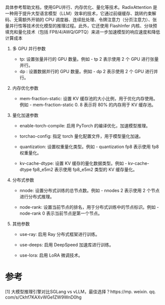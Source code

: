 具体参考帮助文档，使用GPU并行、内存优化、量化等技术。RadixAttention 是一种用于提升大型语言模型（LLM）效率的技术，它通过前缀缓存、跳转约束解码、无需额外开销的 CPU 调度器、连续批处理、令牌注意力（分页注意力）、张量并行性等技术优化模型的推理过程。此外，它还使用 FlashInfer 内核、分块预填充和量化技术（包括 FP8/4/AWQ/GPTQ）来进一步加速模型的响应速度和降低计算成本

1.  多 GPU 并行参数
    - tp: 设置张量并行的 GPU 数量。例如 - tp 2 表示使用 2 个 GPU 进行张量并行。
    - dp : 设置数据并行的 GPU 数量。例如 - dp 2 表示使用 2 个 GPU 进行并行。

2. 内存优化参数

   - mem-fraction-static: 设置 KV 缓存池的大小比例，用于优化内存使用。例如 - mem-fraction-static 0. 8 表示将 80% 的内存用于 KV 缓存池。

3. 量化加速参数

   - enable-torch-compile: 启用 PyTorch 的编译优化，加速模型推理。

   - torchao-config: 指定 torch 量化配置文件，用于模型量化加速。

   - quantization: 设置权重量化类型。例如 - quantization fp8 表示使用 fp8 权重量化。

   - kv-cache-dtype: 设置 KV 缓存的量化数据类型。例如 - kv-cache-dtype fp8_e5m2 表示使用 fp8_e5m2 类型的 KV 缓存量化。

4. 分布式参数

   - nnode: 设置分布式训练的总节点数。例如 - nnodes 2 表示使用 2 个节点进行分布式推理。

   - node-rank: 设置当前节点的排名，用于分布式训练中的节点标识。例如 - node-rank 0 表示当前节点是第一个节点。

5. 其他参数

   - use-ray: 启用 Ray 分布式框架进行训练。

   - use-deeps: 启用 DeepSpeed 加速库进行训练。

   - use-lora: 启用 LoRA 微调技术。

# 参考

[1] 大模型推理引擎对比SGLang vs vLLM，最佳选择？https://mp. weixin. qq. com/s/Ckhf7KAXvWGe1ZW9WnD0hg
